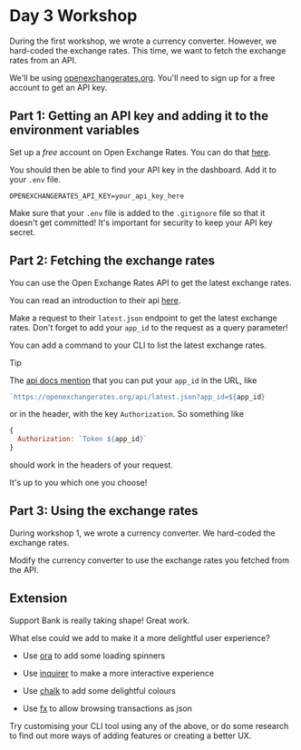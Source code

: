 # Day 3 Workshop

During the first workshop, we wrote a currency converter. However, we hard-coded
the exchange rates. This time, we want to fetch the exchange rates from an API.

We'll be using [openexchangerates.org](https://openexchangerates.org/). You'll
need to sign up for a free account to get an API key.

## Part 1: Getting an API key and adding it to the environment variables

Set up a _free_ account on Open Exchange Rates. You can do that
[here](https://openexchangerates.org/signup/free).

You should then be able to find your API key in the dashboard. Add it to your
`.env` file.

```
OPENEXCHANGERATES_API_KEY=your_api_key_here
```

Make sure that your `.env` file is added to the `.gitignore` file so that it
doesn't get committed! It's important for security to keep your API key secret.

## Part 2: Fetching the exchange rates

You can use the Open Exchange Rates API to get the latest exchange rates.

You can read an introduction to their api
[here](https://docs.openexchangerates.org/reference/api-introduction).

Make a request to their `latest.json` endpoint to get the latest exchange rates.
Don't forget to add your `app_id` to the request as a query parameter!

You can add a command to your CLI to list the latest exchange rates.

> [!TIP]
>
> The
> [api docs mention](https://docs.openexchangerates.org/reference/authentication#using-your-app-id)
> that you can put your `app_id` in the URL, like
>
> ```js
> `https://openexchangerates.org/api/latest.json?app_id=${app_id}
> ```
>
> or in the header, with the key `Authorization`. So something like
>
> ```js
> {
>   Authorization: `Token ${app_id}`
> }
> ```
>
> should work in the headers of your request.
>
> It's up to you which one you choose!

## Part 3: Using the exchange rates

During workshop 1, we wrote a currency converter. We hard-coded the exchange
rates.

Modify the currency converter to use the exchange rates you fetched from the
API.

## Extension

Support Bank is really taking shape! Great work.

What else could we add to make it a more delightful user experience?

- Use [ora](https://github.com/sindresorhus/ora#readme) to add some loading
  spinners

- Use [inquirer](https://github.com/SBoudrias/Inquirer.js) to make a more
  interactive experience

- Use [chalk](https://github.com/chalk/chalk) to add some delightful colours

- Use [fx](https://github.com/antonmedv/fx) to allow browsing transactions as
  json

Try customising your CLI tool using any of the above, or do some research to
find out more ways of adding features or creating a better UX.

